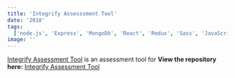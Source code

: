 ```yaml
---
title: 'Integrify Assesssment Tool'
date: '2018'
tags:
  ['node.js', 'Express', 'MongoDb', 'React', 'Redux', 'Sass', 'JavaScript', 'NZym','Jest']
image: ''
---
```


[Integrify Assessment Tool] is an assessment tool for **View the repository here:** [Integrify Assessment Tool]

<!--- reference links --->

[Integrify Assessment Tool]: https://github.com/
